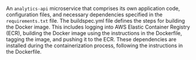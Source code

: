 An `analytics-api` microservice that comprises its own application code, configuration files, and necessary dependencies specified in the `requirements.txt` file. The buildspec.yml file defines the steps for building the Docker image. This includes logging into AWS Elastic Container Registry (ECR), building the Docker image using the instructions in the Dockerfile, tagging the image, and pushing it to the ECR. These dependencies are installed during the containerization process, following the instructions in the Dockerfile. 
